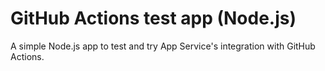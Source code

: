 # GitHub Actions test app (Node.js)

A simple Node.js app to test and try App Service's integration with GitHub Actions.
